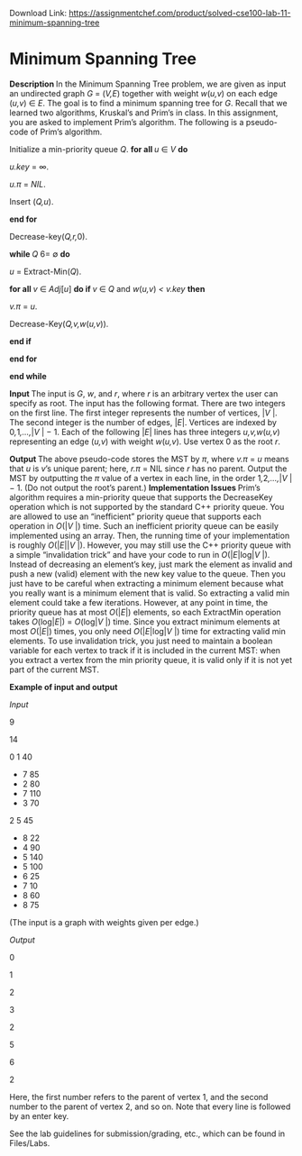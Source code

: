 Download Link: https://assignmentchef.com/product/solved-cse100-lab-11-minimum-spanning-tree
<br>
<h1>Minimum Spanning Tree</h1>

<strong>Description </strong>In the Minimum Spanning Tree problem, we are given as input an undirected graph <em>G </em>= (<em>V,E</em>) together with weight <em>w</em>(<em>u,v</em>) on each edge (<em>u,v</em>) ∈ <em>E</em>. The goal is to find a minimum spanning tree for <em>G</em>. Recall that we learned two algorithms, Kruskal’s and Prim’s in class. In this assignment, you are asked to implement Prim’s algorithm. The following is a pseudo-code of Prim’s algorithm.

Initialize a min-priority queue <em>Q</em>. <strong>for all </strong><em>u </em>∈ <em>V </em><strong>do</strong>

<em>u.key </em>= ∞.

<em>u.π </em>= <em>NIL</em>.

Insert (<em>Q,u</em>).

<strong>end for</strong>

Decrease-key(<em>Q,r,</em>0).

<strong>while </strong><em>Q </em>6= ∅ <strong>do</strong>

<em>u </em>= Extract-Min(<em>Q</em>).

<strong>for all </strong><em>v </em>∈ <em>Adj</em>[<em>u</em>] <strong>do if </strong><em>v </em>∈ <em>Q </em>and <em>w</em>(<em>u,v</em>) <em>&lt; v.key </em><strong>then</strong>

<em>v.π </em>= <em>u</em>.

Decrease-Key(<em>Q,v,w</em>(<em>u,v</em>)).

<strong>end if</strong>

<strong>end for</strong>

<strong>end while</strong>

<strong>Input </strong>The input is <em>G</em>, <em>w</em>, and <em>r</em>, where <em>r </em>is an arbitrary vertex the user can specify as root. The input has the following format. There are two integers on the first line. The first integer represents the number of vertices, |<em>V </em>|. The second integer is the number of edges, |<em>E</em>|. Vertices are indexed by 0<em>,</em>1<em>,…,</em>|<em>V </em>| − 1. Each of the following |<em>E</em>| lines has three integers <em>u,v,w</em>(<em>u,v</em>) representing an edge (<em>u,v</em>) with weight <em>w</em>(<em>u,v</em>). Use vertex 0 as the root <em>r</em>.

<strong>Output </strong>The above pseudo-code stores the MST by <em>π</em>, where <em>v.π </em>= <em>u </em>means that <em>u </em>is <em>v</em>’s unique parent; here, <em>r.π </em>= NIL since <em>r </em>has no parent. Output the MST by outputting the <em>π </em>value of a vertex in each line, in the order 1<em>,</em>2<em>,…,</em>|<em>V </em>| − 1. (Do not output the root’s parent.) <strong>Implementation Issues </strong>Prim’s algorithm requires a min-priority queue that supports the DecreaseKey operation which is not supported by the standard C++ priority queue. You are allowed to use an “inefficient” priority queue that supports each operation in <em>O</em>(|<em>V </em>|) time. Such an inefficient priority queue can be easily implemented using an array. Then, the running time of your implementation is roughly <em>O</em>(|<em>E</em>||<em>V </em>|). However, you may still use the C++ priority queue with a simple “invalidation trick” and have your code to run in <em>O</em>(|<em>E</em>|log|<em>V </em>|). Instead of decreasing an element’s key, just mark the element as invalid and push a new (valid) element with the new key value to the queue. Then you just have to be careful when extracting a minimum element because what you really want is a minimum element that is valid. So extracting a valid min element could take a few iterations. However, at any point in time, the priority queue has at most <em>O</em>(|<em>E</em>|) elements, so each ExtractMin operation takes <em>O</em>(log|<em>E</em>|) = <em>O</em>(log|<em>V </em>|) time. Since you extract minimum elements at most <em>O</em>(|<em>E</em>|) times, you only need <em>O</em>(|<em>E</em>|log|<em>V </em>|) time for extracting valid min elements. To use invalidation trick, you just need to maintain a boolean variable for each vertex to track if it is included in the current MST: when you extract a vertex from the min priority queue, it is valid only if it is not yet part of the current MST.

<strong>Example of input and output</strong>

<em>Input</em>

9

14

0 1 40

<ul>

 <li>7 85</li>

 <li>2 80</li>

 <li>7 110</li>

 <li>3 70</li>

</ul>

2 5 45

<ul>

 <li>8 22</li>

 <li>4 90</li>

 <li>5 140</li>

 <li>5 100</li>

 <li>6 25</li>

 <li>7 10</li>

 <li>8 60</li>

 <li>8 75</li>

</ul>

(The input is a graph with weights given per edge.)

<em>Output</em>

0

1

2

3

2

5

6

2

Here, the first number refers to the parent of vertex 1, and the second number to the parent of vertex 2, and so on. Note that every line is followed by an enter key.

See the lab guidelines for submission/grading, etc., which can be found in Files/Labs.